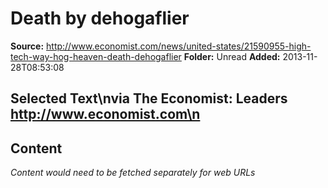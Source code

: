 # Death by dehogaflier

**Source:** http://www.economist.com/news/united-states/21590955-high-tech-way-hog-heaven-death-dehogaflier
**Folder:** Unread
**Added:** 2013-11-28T08:53:08


## Selected Text\nvia The Economist: Leaders http://www.economist.com\n

## Content
*Content would need to be fetched separately for web URLs*
